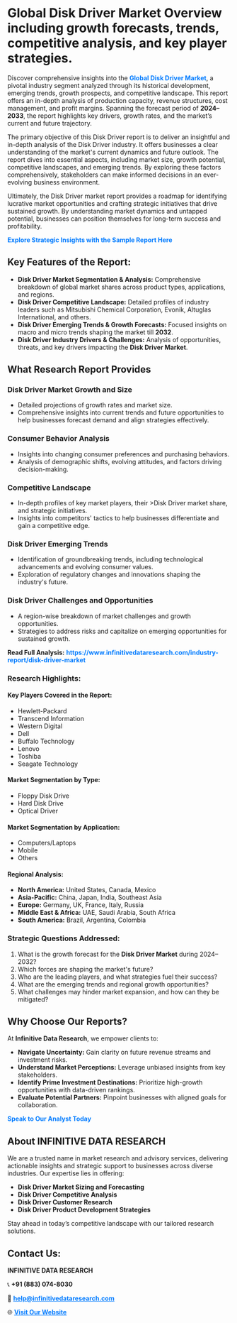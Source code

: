 <h1>Global Disk Driver Market Overview including growth forecasts, trends, competitive analysis, and key player strategies.</h1>
<p>
Discover comprehensive insights into the 
<a href="https://www.infinitivedataresearch.com/industry-report/disk-driver-market" rel="dofollow" style="color: #007BFF; text-decoration: none;"><strong>Global Disk Driver Market</strong></a>, a pivotal industry segment analyzed through its historical development, emerging trends, growth prospects, and competitive landscape. This report offers an in-depth analysis of production capacity, revenue structures, cost management, and profit margins. Spanning the forecast period of <strong>2024–2033</strong>, the report highlights key drivers, growth rates, and the market’s current and future trajectory.
</p>
<p>
The primary objective of this Disk Driver report is to deliver an insightful and in-depth analysis of the Disk Driver industry. It offers businesses a clear understanding of the market's current dynamics and future outlook. The report dives into essential aspects, including market size, growth potential, competitive landscapes, and emerging trends. By exploring these factors comprehensively, stakeholders can make informed decisions in an ever-evolving business environment.
</p>
<p>
Ultimately, the Disk Driver market report provides a roadmap for identifying lucrative market opportunities and crafting strategic initiatives that drive sustained growth. By understanding market dynamics and untapped potential, businesses can position themselves for long-term success and profitability.
</p>
<p>
<a href="https://www.infinitivedataresearch.com/request-sample/reportId=106581" style="color: #007BFF; text-decoration: none;"><strong>Explore Strategic Insights with the Sample Report Here</strong></a>
</p>

<h2>Key Features of the Report:</h2>
<ul>
<li><strong>Disk Driver Market Segmentation & Analysis:</strong> Comprehensive breakdown of global market shares across product types, applications, and regions.</li>
<li><strong>Disk Driver Competitive Landscape:</strong> Detailed profiles of industry leaders such as Mitsubishi Chemical Corporation, Evonik, Altuglas International, and others.</li>
<li><strong>Disk Driver Emerging Trends & Growth Forecasts:</strong> Focused insights on macro and micro trends shaping the market till <strong>2032</strong>.</li>
<li><strong>Disk Driver Industry Drivers & Challenges:</strong> Analysis of opportunities, threats, and key drivers impacting the <strong>Disk Driver Market</strong>.</li>
</ul>

<h2>What Research Report Provides</h2>
<h3>Disk Driver Market Growth and Size</h3>
<ul>
<li>Detailed projections of growth rates and market size.</li>
<li>Comprehensive insights into current trends and future opportunities to help businesses forecast demand and align strategies effectively.</li>
</ul>

<h3>Consumer Behavior Analysis</h3>
<ul>
<li>Insights into changing consumer preferences and purchasing behaviors.</li>
<li>Analysis of demographic shifts, evolving attitudes, and factors driving decision-making.</li>
</ul>

<h3>Competitive Landscape</h3>
<ul>
<li>In-depth profiles of key market players, their >Disk Driver market share, and strategic initiatives.</li>
<li>Insights into competitors' tactics to help businesses differentiate and gain a competitive edge.</li>
</ul>

<h3>Disk Driver Emerging Trends</h3>
<ul>
<li>Identification of groundbreaking trends, including technological advancements and evolving consumer values.</li>
<li>Exploration of regulatory changes and innovations shaping the industry's future.</li>
</ul>

<h3>Disk Driver Challenges and Opportunities</h3>
<ul>
<li>A region-wise breakdown of market challenges and growth opportunities.</li>
<li>Strategies to address risks and capitalize on emerging opportunities for sustained growth.</li>
</ul>
<p><strong>Read Full Analysis:</strong> <a href="https://www.infinitivedataresearch.com/industry-report/disk-driver-market" rel="dofollow" style="color: #007BFF; text-decoration: none;"><strong>https://www.infinitivedataresearch.com/industry-report/disk-driver-market</strong></a></p>
<h3>Research Highlights:</h3>
<h4>Key Players Covered in the Report:</h4>
<ul><li>Hewlett-Packard</li><li>Transcend Information</li><li>Western Digital</li><li>Dell</li><li>Buffalo Technology</li><li>Lenovo</li><li>Toshiba</li><li>Seagate Technology</li></ul>
<h4>Market Segmentation by Type:</h4>
<ul><li>Floppy Disk Drive</li><li>Hard Disk Drive</li><li>Optical Driver</li></ul>
<h4>Market Segmentation by Application:</h4>
<ul><li>Computers/Laptops</li><li>Mobile</li><li>Others</li></ul>

<h4>Regional Analysis:</h4>
<ul>
<li><strong>North America:</strong> United States, Canada, Mexico</li>
<li><strong>Asia-Pacific:</strong> China, Japan, India, Southeast Asia</li>
<li><strong>Europe:</strong> Germany, UK, France, Italy, Russia</li>
<li><strong>Middle East & Africa:</strong> UAE, Saudi Arabia, South Africa</li>
<li><strong>South America:</strong> Brazil, Argentina, Colombia</li>
</ul>

<h3>Strategic Questions Addressed:</h3>
<ol>
<li>What is the growth forecast for the <strong>Disk Driver Market</strong> during 2024–2032?</li>
<li>Which forces are shaping the market's future?</li>
<li>Who are the leading players, and what strategies fuel their success?</li>
<li>What are the emerging trends and regional growth opportunities?</li>
<li>What challenges may hinder market expansion, and how can they be mitigated?</li>
</ol>

<h2>Why Choose Our Reports?</h2>
<p>At <strong>Infinitive Data Research</strong>, we empower clients to:</p>
<ul>
<li><strong>Navigate Uncertainty:</strong> Gain clarity on future revenue streams and investment risks.</li>
<li><strong>Understand Market Perceptions:</strong> Leverage unbiased insights from key stakeholders.</li>
<li><strong>Identify Prime Investment Destinations:</strong> Prioritize high-growth opportunities with data-driven rankings.</li>
<li><strong>Evaluate Potential Partners:</strong> Pinpoint businesses with aligned goals for collaboration.</li>
</ul>
<p><a href="https://www.infinitivedataresearch.com/industry-report/disk-driver-market" rel="dofollow" style="color: #007BFF; text-decoration: none;"><strong>Speak to Our Analyst Today</strong></a></p>

<h2>About INFINITIVE DATA RESEARCH</h2>
<p>We are a trusted name in market research and advisory services, delivering actionable insights and strategic support to businesses across diverse industries. Our expertise lies in offering:</p>
<ul>
<li><strong>Disk Driver Market Sizing and Forecasting</strong></li>
<li><strong>Disk Driver Competitive Analysis</strong></li>
<li><strong>Disk Driver Customer Research</strong></li>
<li><strong>Disk Driver Product Development Strategies</strong></li>
</ul>
<p>Stay ahead in today’s competitive landscape with our tailored research solutions.</p>

<h2>Contact Us:</h2>
<p><strong>INFINITIVE DATA RESEARCH</strong></p>
<p>📞 <strong>+91 (883) 074-8030</strong></p>
<p>📧 <strong><a href="mailto:help@infinitivedataresearch.com" style="color: #007BFF;">help@infinitivedataresearch.com</a></strong></p>
<p>🌐 <strong><a href="https://www.infinitivedataresearch.com" rel="dofollow" style="color: #007BFF;">Visit Our Website</a></strong></p>